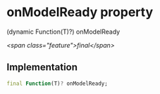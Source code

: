 


# onModelReady property







(dynamic Function(T)?) onModelReady
  
_\<span class="feature"\>final\</span\>_






## Implementation

```dart
final Function(T)? onModelReady;
```







